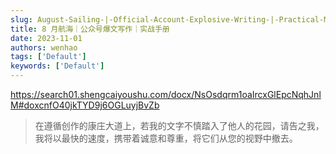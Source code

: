 ```yaml
---
slug: August-Sailing-|-Official-Account-Explosive-Writing-|-Practical-Manual
title: 8 月航海｜公众号爆文写作｜实战手册
date: 2023-11-01
authors: wenhao
tags: ['Default']
keywords: ['Default']
---
```

https://search01.shengcaiyoushu.com/docx/NsOsdqrm1oaIrcxGlEpcNqhJnlM#doxcnfO40jkTYD9j6OGLuyjBvZb 




 > 在遵循创作的康庄大道上，若我的文字不慎踏入了他人的花园，请告之我，我将以最快的速度，携带着诚意和尊重，将它们从您的视野中撤去。
